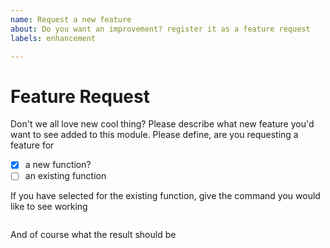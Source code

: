 ```yaml
---
name: Request a new feature
about: Do you want an improvement? register it as a feature request
labels: enhancement

---
```


# Feature Request

Don't we all love new cool thing? Please describe what new feature you'd want to see added to this module.
Please define, are you requesting a feature for

- [x] a new function?
- [ ] an existing function

If you have selected for the existing function, give the command you would like to see working
~~~powershell

~~~

And of course what the result should be
~~~none

~~~
